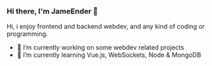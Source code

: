 ### Hi there, I'm JameEnder 👋

Hi, i enjoy frontend and backend webdev, and any kind of coding or programming.

-   🔭 I’m currently working on some webdev related projects
-   🌱 I’m currently learning Vue.js, WebSockets, Node & MongoDB
